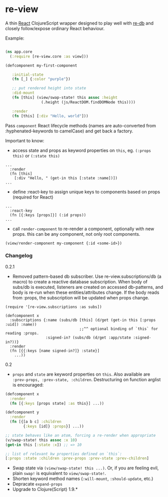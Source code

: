 # re-view

A thin [React](https://facebook.github.io/react/) ClojureScript wrapper designed to play well with [re-db](https://github.com/mhuebert/re-db) and closely follow/expose ordinary React behaviour.

Example:

```clj

(ns app.core
  (:require [re-view.core :as view]))

(defcomponent my-first-component

   :initial-state
   (fn [_] {:color "purple"})

   ;; put rendered height into state
   :did-mount
   (fn [this] (view/swap-state! this assoc :height
                (.height (js/ReactDOM.findDOMNode this))))

   :render
   (fn [this] [:div "Hello, world"]))

```


Pass `component` React lifecycle methods (names are auto-converted from :hyphenated-keywords to camelCase) and get back a factory.

Important to know:

* access state and props as keyword properties on `this`, eg. `(:props this)` or `(:state this)`

```
...
  :render
  (fn [this]
    [:div "Hello, " (get-in this [:state :name])])
...
```

* define :react-key to assign unique keys to components based on props (required for React)

```
...
  :react-key
  (fn [{:keys [props]}] (:id props))
...
```

* call `render-component` to re-render a component, optionally with new props. this can be any component, not only root components.

```
(view/render-component my-component {:id <some-id>})
```

### Changelog

0.2.1

- Removed pattern-based db subscriber. Use re-view.subscriptions/db (a macro) to create a reactive database subscription. When body of subs/db is executed, listeners are created on accessed db-patterns, and body is re-run when these entities/attributes change. If the body reads from :props, the subscription will be updated when props change.

```
(require '[re-view.subscriptions :as subs])

(defcomponent x
  :subscriptions {:name (subs/db [this] (d/get (get-in this [:props :uid]) :name))
                                 ;;^^ optional binding of `this` for reading :props.
                  :signed-in? (subs/db (d/get :app/state :signed-in?))}
  :render
  (fn [{{:keys [name signed-in?]} :state}]
    ...))

```

0.2

- `props` and `state` are keyword properties on `this`. Also available are `:prev-props, :prev-state, :children`. Destructuring on function arglist is encouraged:

```clj
(defcomponent x
  :render
  (fn [{:keys [props state] :as this}] ...))

(defcomponent y
  :render
  (fn [{[a b c] :children
        {:keys [id]} :props}] ...))

;; state behaves like an atom, forcing a re-render when appropriate
(v/swap-state! this assoc :x 10)
(get-in this [:state :x]) ;; => 10

;; list of relevant kw properties defined on `this`:
[:props :state :children :prev-props :prev-state :prev-children]        

```

- Swap state via `(view/swap-state! this ...)`. Or, if you are feeling evil, plain `swap!` is equivalent to `view/swap-state!`.
- Shorten keyword method names (`:will-mount`, `:should-update`, etc.)
- Depracate `expand-props`
- Upgrade to Clojure(Script) 1.9.*
